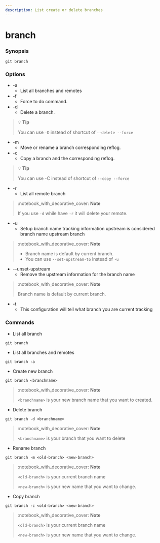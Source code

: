 ```yaml
---
description: List create or delete branches
---
```


# branch

### Synopsis

```
git branch
```

### Options

* \-a
  * List all branches and remotes
* \-f
  * Force to do command.
* \-d
  * Delete a branch.

> :bulb: **Tip**
>
> You can use `-D` instead of shortcut of `--delete --force`

* \-m
  * Move or rename a branch corresponding reflog.
* \-c
  * Copy a branch and the corresponding reflog.

> :bulb: **Tip**
>
> You can use -C instead of shortcut of `--copy --force`

* \-r
  * List all remote branch

> :notebook\_with\_decorative\_cover: **Note**
>
> If you use `-d` while have `-r` it will delete your remote.

* \-u
  * Setup branch name tracking information upstream is considered branch name upstream branch

> :notebook\_with\_decorative\_cover: **Note**
>
> * Branch name is default by current branch.
> * You can use `--set-upstream-to` instead of `-u`

* \--unset-upstream
  * Remove the upstream information for the branch name

> :notebook\_with\_decorative\_cover: **Note**
>
> Branch name is default by current branch.

* \-t&#x20;
  * This configuration will tell what branch you are current tracking

### Commands

* List all branch

```
git branch
```

* List all branches and remotes

```
git branch -a
```

* Create new branch

```
git branch <branchname>
```

> :notebook\_with\_decorative\_cover: **Note**
>
> `<branchname>` is your new branch name that you want to created.

* Delete branch

```
git branch -d <branchname>
```

> :notebook\_with\_decorative\_cover: **Note**
>
> `<branchname>` is your branch that you want to delete

* Rename branch

```
git branch -m <old-branch> <new-branch>
```

> :notebook\_with\_decorative\_cover: **Note**
>
> `<old-branch>` is your current branch name
>
> `<new-branch>` is your new name that you want to change.

* Copy branch

```
git branch -c <old-branch> <new-branch>
```

> :notebook\_with\_decorative\_cover: **Note**
>
> `<old-branch>` is your current branch name
>
> `<new-branch>` is your new name that you want to change.
